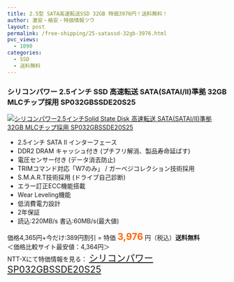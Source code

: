 ```yaml
---
title: 2.5型 SATA高速転送SSD 32GB 特価3976円！送料無料！
author: 激安・格安・特価情報ツウ
layout: post
permalink: /free-shipping/25-satassd-32gb-3976.html
pvc_views:
  - 1090
categories:
  - SSD
  - 送料無料
---
```

### シリコンパワー 2.5インチ SSD 高速転送 SATA(SATAI/II)準拠 32GB MLCチップ採用 SP032GBSSDE20S25

<div class="img-bg2 img_L">
  <a href="http://px.a8.net/svt/ejp?a8mat=ZYP6S+8IMA3E+S1Q+BWGDT&a8ejpredirect=http://nttxstore.jp/_II_SL13482470" target="_blank"><img src="http://i0.wp.com/image.nttxstore.jp/l2_images/S/SL/SL13482470.jpg?resize=120%2C120" border="0" alt="シリコンパワー2.5インチSolid State Disk 高速転送 SATA(SATAI/II)準拠 32GB MLCチップ採用 SP032GBSSDE20S25" style="border: 0pt none;" data-recalc-dims="1" /></a>
</div>

<!--more-->

  * 2.5インチ SATA II インターフェース
  * DDR2 DRAM キャッシュ付き (プチフリ解消、製品寿命延ばす)
  * 電圧センサー付き (データ消去防止)
  * TRIMコマンド対応「W7のみ」 / ガーベジコレクション技術採用
  * S.M.A.R.T技術採用 (ドライブ自己診断)
  * エラー訂正ECC機能搭載
  * Wear Leveling機能
  * 低消費電力設計
  * 2年保証
  * 読込:220MB/s 書込:60MB/s(最大値)

価格4,365円+今だけ:389円割引 = 特価 <span style="color: #ff6600; font-size: 150%;"><strong>3,976</strong></span> 円（税込）**送料無料**  
＜価格比較サイト最安値：4,364円＞  
NTT-Xにて特価情報を見る： <span style="font-size: 150%;"><a href="http://px.a8.net/svt/ejp?a8mat=ZYP6S+8IMA3E+S1Q+BWGDT&a8ejpredirect=http://nttxstore.jp/_II_SL13482470" target="_blank">シリコンパワー SP032GBSSDE20S25</a></span>